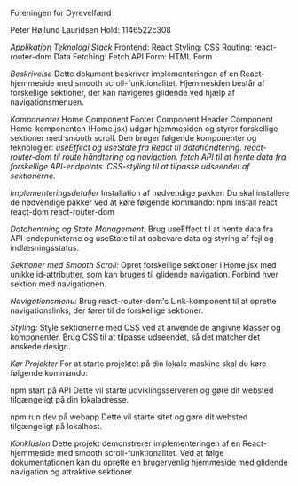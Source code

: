 Foreningen for Dyrevelfærd

Peter Højlund Lauridsen
Hold: 1146522c308

*Applikation Teknologi Stack*
Frontend: React
Styling: CSS
Routing: react-router-dom
Data Fetching: Fetch API
Form: HTML Form

*Beskrivelse*
Dette dokument beskriver implementeringen af en React-hjemmeside med smooth scroll-funktionalitet. 
Hjemmesiden består af forskellige sektioner, der kan navigeres glidende ved hjælp af navigationsmenuen.

*Komponenter*
Home Component Footer Component Header Component 
Home-komponenten (Home.jsx) udgør hjemmesiden og styrer forskellige sektioner med smooth scroll. 
Den bruger følgende komponenter og teknologier:
*useEffect og useState fra React til datahåndtering.*
*react-router-dom til route håndtering og navigation.*
*fetch API til at hente data fra forskellige API-endpoints.*
*CSS-styling til at tilpasse udseendet af sektionerne.*

*Implementeringsdetaljer*
Installation af nødvendige pakker:
Du skal installere de nødvendige pakker ved at køre følgende kommando:
npm install react react-dom react-router-dom

*Datahentning og State Management:*
Brug useEffect til at hente data fra API-endepunkterne og useState til at opbevare data og styring af fejl og indlæsningsstatus.

*Sektioner med Smooth Scroll:*
Opret forskellige sektioner i Home.jsx med unikke id-attributter, som kan bruges til glidende navigation. 
Forbind hver sektion med navigationen.

*Navigationsmenu:*
Brug react-router-dom's Link-komponent til at oprette navigationslinks, der fører til de forskellige sektioner.

*Styling:*
Style sektionerne med CSS ved at anvende de angivne klasser og komponenter. 
Brug CSS til at tilpasse udseendet, så det matcher det ønskede design.

*Kør Projekter*
For at starte projektet på din lokale maskine skal du køre følgende kommando:

npm start på API
Dette vil starte udviklingsserveren og gøre dit websted tilgængeligt på din lokaladresse.

npm run dev på webapp
Dette vil starte sitet og gøre dit websted tilgængeligt på lokalhost.

*Konklusion*
Dette projekt demonstrerer implementeringen af en React-hjemmeside med smooth scroll-funktionalitet. 
Ved at følge dokumentationen kan du oprette en brugervenlig hjemmeside med glidende navigation og attraktive sektioner.
